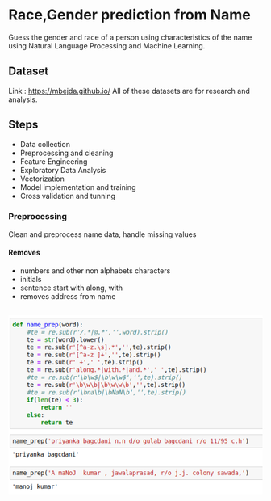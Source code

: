 # Race,Gender prediction from Name
Guess the gender and race of a person using characteristics of the name using Natural Language Processing and Machine Learning.

## Dataset
Link : https://mbejda.github.io/
All of these datasets are for research and analysis.

## Steps
* Data collection
* Preprocessing and cleaning
* Feature Engineering
* Exploratory Data Analysis
* Vectorization
* Model implementation and training
* Cross validation and tunning

### Preprocessing
Clean and preprocess name data, handle missing values
#### Removes
* numbers and other non alphabets characters
* initials
* sentence start with along, with
* removes address from name
## ![](/img/pre.png)
